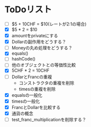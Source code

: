 # ToDoリスト
- [ ] $5 + 10CHF = $10(レートが2:1の場合)
- [x] $5 * 2 = $10
- [x] amountをprivateにする
- [x] Dollarの副作用をどうする？
- [ ] Moneyの丸め処理をどうする？
- [x] equals()
- [ ] hashCode()
- [ ] 他のオブジェクトとの等価性比較
- [x] 5CHF * 2 = 10CHF
- [ ] DollarとFrancの重複
    - コンストラクタの重複を削除
    - timesの重複を削除
- [x] equalsの一般化
- [x] timesの一般化
- [x] FrancとDollarを比較する
- [x] 通貨の概念
- [ ] test_franc_multiplicationを削除する？
